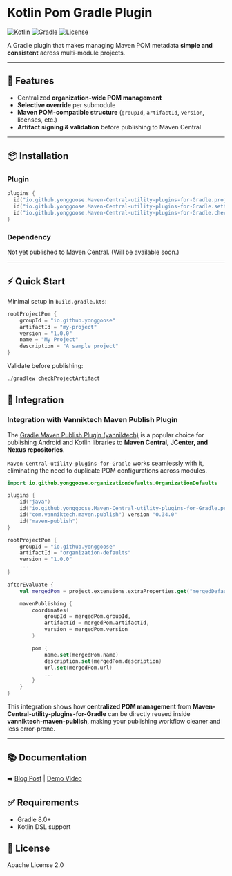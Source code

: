 # Kotlin Pom Gradle Plugin

[![Kotlin](https://img.shields.io/badge/Kotlin-2.0.21-blue.svg)](https://kotlinlang.org/)
[![Gradle](https://img.shields.io/badge/Gradle-8.0%2B-blue.svg)](https://gradle.org/)
[![License](https://img.shields.io/badge/License-Apache--2.0-green.svg)](https://opensource.org/licenses/Apache-2.0)

A Gradle plugin that makes managing Maven POM metadata **simple and consistent** across multi-module projects.  

---

## 🚀 Features
- Centralized **organization-wide POM management**
- **Selective override** per submodule
- **Maven POM-compatible structure** (`groupId`, `artifactId`, `version`, licenses, etc.)
- **Artifact signing & validation** before publishing to Maven Central

---

## 📦 Installation

### Plugin

```kotlin
plugins {
  id("io.github.yonggoose.Maven-Central-utility-plugins-for-Gradle.project") version "0.1.7" // Gradle plugin to apply organization-wide defaults to projects.
  id("io.github.yonggoose.Maven-Central-utility-plugins-for-Gradle.setting") version "0.1.7" // Gradle plugin to apply organization-wide defaults to settings.
  id("io.github.yonggoose.Maven-Central-utility-plugins-for-Gradle.check") version "0.1.7" // Gradle plugin to check artifacts.
}
```

### Dependency
Not yet published to Maven Central. (Will be available soon.)

---
## ⚡ Quick Start
Minimal setup in `build.gradle.kts`:
```kotlin
rootProjectPom {
    groupId = "io.github.yonggoose"
    artifactId = "my-project"
    version = "1.0.0"
    name = "My Project"
    description = "A sample project"
}
```

Validate before publishing:
```kotlin
./gradlew checkProjectArtifact
```

## 🔗 Integration

### Integration with Vanniktech Maven Publish Plugin

The [Gradle Maven Publish Plugin (vanniktech)](https://github.com/vanniktech/gradle-maven-publish-plugin) is a popular choice for publishing Android and Kotlin libraries to **Maven Central, JCenter, and Nexus repositories**.

`Maven-Central-utility-plugins-for-Gradle` works seamlessly with it, eliminating the need to duplicate POM configurations across modules.

```kotlin
import io.github.yonggoose.organizationdefaults.OrganizationDefaults

plugins {
    id("java")
    id("io.github.yonggoose.Maven-Central-utility-plugins-for-Gradle.project") version "0.1.6"
    id("com.vanniktech.maven.publish") version "0.34.0"
    id("maven-publish")
}

rootProjectPom {
    groupId = "io.github.yonggoose"
    artifactId = "organization-defaults"
    version = "1.0.0"
    ...
}

afterEvaluate {
    val mergedPom = project.extensions.extraProperties.get("mergedDefaults") as OrganizationDefaults

    mavenPublishing {
        coordinates(
            groupId = mergedPom.groupId,
            artifactId = mergedPom.artifactId,
            version = mergedPom.version
        )

        pom {
            name.set(mergedPom.name)
            description.set(mergedPom.description)
            url.set(mergedPom.url)
            ...
        }
    }
}
```

This integration shows how **centralized POM management** from **Maven-Central-utility-plugins-for-Gradle**
can be directly reused inside **vanniktech-maven-publish**,
making your publishing workflow cleaner and less error-prone.

---

## 📚 Documentation
➡️ [Blog Post](https://dev.to/gradle-community/centralized-pom-configuration-management-with-kotlin-pom-gradle-1kap) | [Demo Video](https://drive.google.com/file/d/1McNXyBdIQpEPqTn2ZRjnYJ4E8JNwHMZE/view)

## ✅ Requirements
- Gradle 8.0+
- Kotlin DSL support

## 📄 License
Apache License 2.0